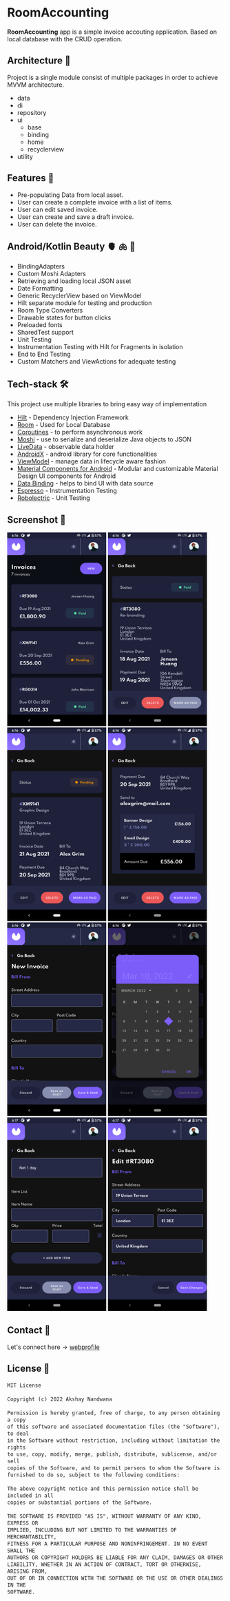 # RoomAccounting

**RoomAccounting** app is a simple invoice accouting application. Based on local database with the CRUD operation.

## Architecture 📐
Project is a single module consist of multiple packages in order to achieve MVVM architecture.
* data
* di
* repository
* ui
  * base
  * binding
  * home
  * recyclerview
* utility

## Features 🦿
* Pre-populating Data from local asset.
* User can create a complete invoice with a list of items.
* User can edit saved invoice.
* User can create and save a draft invoice.
* User can delete the invoice.

## Android/Kotlin Beauty 🫀 🫁 🧠
* BindingAdapters
* Custom Moshi Adapters
* Retrieving and loading local JSON asset
* Date Formatting
* Generic RecyclerView based on ViewModel
* Hilt separate module for testing and production
* Room Type Converters
* Drawable states for button clicks
* Preloaded fonts
* SharedTest support
* Unit Testing
* Instrumentation Testing with Hilt for Fragments in isolation
* End to End Testing
* Custom Matchers and ViewActions for adequate testing

## Tech-stack 🛠
This project use multiple libraries to bring easy way of implementation
- [Hilt](https://dagger.dev/hilt/) - Dependency Injection Framework
- [Room](https://developer.android.com/training/data-storage/room) - Used for Local Database
- [Coroutines](https://kotlinlang.org/docs/coroutines-overview.html) - to perform asynchronous work
- [Moshi](https://github.com/square/moshi) - use to serialize and deserialize Java objects to JSON
- [LiveData](https://developer.android.com/topic/libraries/architecture/livedata) - observable data holder
- [AndroidX](https://developer.android.com/jetpack/androidx) - android library for core functionalities
- [ViewModel](https://developer.android.com/topic/libraries/architecture/viewmodel) - manage data in lifecycle aware fashion
- [Material Components for Android](https://github.com/material-components/material-components-android) - Modular and customizable Material Design UI components for Android
- [Data Binding](https://developer.android.com/topic/libraries/data-binding) - helps to bind UI with data source
- [Espresso](https://developer.android.com/training/testing/espresso) - Instrumentation Testing
- [Robolectric](http://robolectric.org/) - Unit Testing

## Screenshot 📱
<p>
<img src="https://github.com/anandwana001/RoomAccounting/blob/main/screenshots/AndroidAppDarkMode/Screenshot_20220310-181634.png" height=450 width=230 />
<img src="https://github.com/anandwana001/RoomAccounting/blob/main/screenshots/AndroidAppDarkMode/Screenshot_20220310-181640.png" height=450 width=230 />
<img src="https://github.com/anandwana001/RoomAccounting/blob/main/screenshots/AndroidAppDarkMode/Screenshot_20220310-181645.png" height=450 width=230 />
<img src="https://github.com/anandwana001/RoomAccounting/blob/main/screenshots/AndroidAppDarkMode/Screenshot_20220310-181648.png" height=450 width=230 />
<img src="https://github.com/anandwana001/RoomAccounting/blob/main/screenshots/AndroidAppDarkMode/Screenshot_20220310-181652.png" height=450 width=230 />
<img src="https://github.com/anandwana001/RoomAccounting/blob/main/screenshots/AndroidAppDarkMode/Screenshot_20220310-181657.png" height=450 width=230 />
<img src="https://github.com/anandwana001/RoomAccounting/blob/main/screenshots/AndroidAppDarkMode/Screenshot_20220310-181702.png" height=450 width=230 />
<img src="https://github.com/anandwana001/RoomAccounting/blob/main/screenshots/AndroidAppDarkMode/Screenshot_20220310-181708.png" height=450 width=230 />
</p>

## Contact 🔗
Let's connect here -> [webprofile](https://anandwana001.github.io)

## License 📝
```
MIT License

Copyright (c) 2022 Akshay Nandwana

Permission is hereby granted, free of charge, to any person obtaining a copy
of this software and associated documentation files (the "Software"), to deal
in the Software without restriction, including without limitation the rights
to use, copy, modify, merge, publish, distribute, sublicense, and/or sell
copies of the Software, and to permit persons to whom the Software is
furnished to do so, subject to the following conditions:

The above copyright notice and this permission notice shall be included in all
copies or substantial portions of the Software.

THE SOFTWARE IS PROVIDED "AS IS", WITHOUT WARRANTY OF ANY KIND, EXPRESS OR
IMPLIED, INCLUDING BUT NOT LIMITED TO THE WARRANTIES OF MERCHANTABILITY,
FITNESS FOR A PARTICULAR PURPOSE AND NONINFRINGEMENT. IN NO EVENT SHALL THE
AUTHORS OR COPYRIGHT HOLDERS BE LIABLE FOR ANY CLAIM, DAMAGES OR OTHER
LIABILITY, WHETHER IN AN ACTION OF CONTRACT, TORT OR OTHERWISE, ARISING FROM,
OUT OF OR IN CONNECTION WITH THE SOFTWARE OR THE USE OR OTHER DEALINGS IN THE
SOFTWARE.
